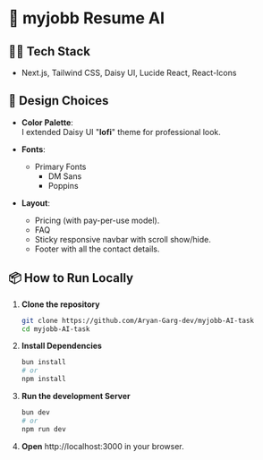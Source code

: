 # 📝 myjobb Resume AI

## 🧑‍💻 Tech Stack

- Next.js, Tailwind CSS, Daisy UI, Lucide React, React-Icons

## 🎨 Design Choices

- **Color Palette**:  
  I extended Daisy UI "**lofi**" theme for professional look.

- **Fonts**:

  - Primary Fonts
    - DM Sans
    - Poppins

- **Layout**:
  - Pricing (with pay-per-use model).
  - FAQ
  - Sticky responsive navbar with scroll show/hide.
  - Footer with all the contact details.

## 📦 How to Run Locally

1. **Clone the repository**
   ```bash
   git clone https://github.com/Aryan-Garg-dev/myjobb-AI-task
   cd myjobb-AI-task
   ```
2. **Install Dependencies**
   ```bash
   bun install
   # or
   npm install
   ```
3. **Run the development Server**
   ```bash
   bun dev
   # or
   npm run dev
   ```
4. **Open** http://localhost:3000 in your browser.
